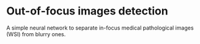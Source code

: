 # Out-of-focus images detection
A simple neural network to separate in-focus medical pathological images (WSI) from blurry ones.
